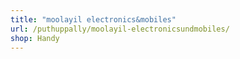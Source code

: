 ```yaml
---
title: "moolayil electronics&mobiles"
url: /puthuppally/moolayil-electronicsundmobiles/
shop: Handy
---
```

